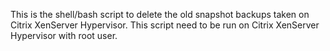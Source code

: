 This is the shell/bash script to delete the old snapshot backups taken on Citrix XenServer Hypervisor.
This script need to be run on Citrix XenServer Hypervisor with root user. 